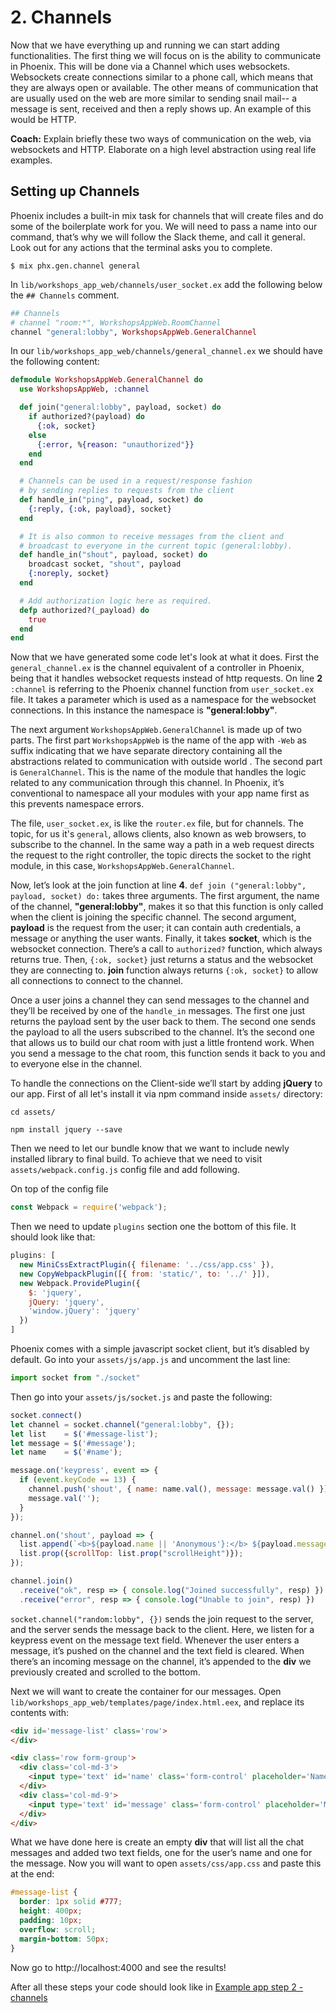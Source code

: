 # 2. Channels

Now that we have everything up and running we can start adding functionalities. The first thing we will focus on is the ability to communicate in Phoenix. This will be done via a Channel which uses websockets. Websockets create connections similar to a phone call, which means that they are always open or available. The other means of communication that are usually used on the web are more similar to sending snail mail-- a message is sent,  received and then a reply shows up. An example of this would be HTTP.

**Coach:** Explain briefly these two ways of communication on the web, via websockets and HTTP. Elaborate on a high level abstraction using real life examples.

## Setting up Channels

Phoenix includes a built-in mix task for channels that will create files and do some of the boilerplate work for you. We will need to pass a name into our command, that’s why we will follow the Slack theme, and call it general. Look out for any actions that the terminal asks you to complete.

```console
$ mix phx.gen.channel general
```

In `lib/workshops_app_web/channels/user_socket.ex` add the following below the `## Channels` comment.

```elixir
## Channels
# channel "room:*", WorkshopsAppWeb.RoomChannel
channel "general:lobby", WorkshopsAppWeb.GeneralChannel
```

In our `lib/workshops_app_web/channels/general_channel.ex` we should have the following content:

```elixir
defmodule WorkshopsAppWeb.GeneralChannel do
  use WorkshopsAppWeb, :channel

  def join("general:lobby", payload, socket) do
    if authorized?(payload) do
      {:ok, socket}
    else
      {:error, %{reason: "unauthorized"}}
    end
  end

  # Channels can be used in a request/response fashion
  # by sending replies to requests from the client
  def handle_in("ping", payload, socket) do
    {:reply, {:ok, payload}, socket}
  end

  # It is also common to receive messages from the client and
  # broadcast to everyone in the current topic (general:lobby).
  def handle_in("shout", payload, socket) do
    broadcast socket, "shout", payload
    {:noreply, socket}
  end

  # Add authorization logic here as required.
  defp authorized?(_payload) do
    true
  end
end
```

Now that we have generated some code let's look at what it does. First the `general_channel.ex` is the channel equivalent of a controller in Phoenix, being that it handles websocket requests instead of http requests. On line **2** `:channel` is referring to the Phoenix channel function from `user_socket.ex` file. It takes a parameter which is used as a namespace for the websocket connections. In this instance the namespace is **"general:lobby"**.

The next argument `WorkshopsAppWeb.GeneralChannel` is made up of two parts. The first part `WorkshopsAppWeb` is the name of the app with `-Web` as suffix indicating that we have separate directory containing all the abstractions related to communication with outside world . The second part is `GeneralChannel`. This is the name of the module that handles the logic related to any communication through this channel. In Phoenix, it’s conventional to namespace all your modules with your app name first as this prevents namespace errors.

The file, `user_socket.ex`, is like the `router.ex` file, but for channels. The topic, for us it's `general`, allows clients, also known as web browsers, to subscribe to the channel. In the same way a path in a web request directs the request to the right controller, the topic directs the socket to the right module, in this case, `WorkshopsAppWeb.GeneralChannel`.

Now, let’s look at the join function at line **4**. `def join ("general:lobby", payload, socket) do:` takes three arguments. The first argument, the name of the channel, **"general:lobby"**, makes it so that this function is only called when the client is joining the specific channel. The second argument, **payload** is the request from the user; it can contain auth credentials, a message or anything the user wants. Finally, it takes **socket**, which is the websocket connection. There’s a call to `authorized?` function, which always returns true. Then, `{:ok, socket}` just returns a status and the websocket they are connecting to. **join** function always returns `{:ok, socket}` to allow all connections to connect to the channel.

Once a user joins a channel they can send messages to the channel and they’ll be received by one of the `handle_in` messages. The first one just returns the payload sent by the user back to them. The second one sends the payload to all the users subscribed to the channel. It’s the second one that allows us to build our chat room with just a little frontend work. When you send a message to the chat room, this function sends it back to you and to everyone else in the channel.

To handle the connections on the Client-side we’ll start by adding **jQuery** to our app. First of all let's install it via npm command inside `assets/` directory:

```console
cd assets/
```

```console
npm install jquery --save
```

Then we need to let our bundle know that we want to include newly installed library to final build. To achieve that we need to visit `assets/webpack.config.js` config file and add following.

On top of the config file

```javascript
const Webpack = require('webpack');
```

Then we need to update `plugins` section one the bottom of this file. It should look like that:

```javascript
plugins: [
  new MiniCssExtractPlugin({ filename: '../css/app.css' }),
  new CopyWebpackPlugin([{ from: 'static/', to: '../' }]),
  new Webpack.ProvidePlugin({
    $: 'jquery',
    jQuery: 'jquery',
    'window.jQuery': 'jquery'
  })
]
```

Phoenix comes with a simple javascript socket client, but it’s disabled by default. Go into your `assets/js/app.js` and uncomment the last line:

```javascript
import socket from "./socket"
```

Then go into your `assets/js/socket.js` and paste the following:

```javascript
socket.connect()
let channel = socket.channel("general:lobby", {});
let list    = $('#message-list');
let message = $('#message');
let name    = $('#name');

message.on('keypress', event => {
  if (event.keyCode == 13) {
    channel.push('shout', { name: name.val(), message: message.val() });
    message.val('');
  }
});

channel.on('shout', payload => {
  list.append(`<b>${payload.name || 'Anonymous'}:</b> ${payload.message}<br>`);
  list.prop({scrollTop: list.prop("scrollHeight")});
});

channel.join()
  .receive("ok", resp => { console.log("Joined successfully", resp) })
  .receive("error", resp => { console.log("Unable to join", resp) })
```

`socket.channel("random:lobby", {})` sends the join request to the server, and the server sends the message back to the client. Here, we listen for a keypress event on the message text field. Whenever the user enters a message, it’s pushed on the channel and the text field is cleared. When there’s an incoming message on the channel, it’s appended to the **div** we previously created and scrolled to the bottom.

Next we will want to create the container for our messages. Open `lib/workshops_app_web/templates/page/index.html.eex`, and replace its contents with:

```html
<div id='message-list' class='row'>
</div>

<div class='row form-group'>
  <div class='col-md-3'>
    <input type='text' id='name' class='form-control' placeholder='Name' />
  </div>
  <div class='col-md-9'>
    <input type='text' id='message' class='form-control' placeholder='Message' />
  </div>
</div>
```

What we have done here is create an empty **div** that will list all the chat messages and added two text fields, one for the user’s name and one for the message. Now you will want to open `assets/css/app.css` and paste this at the end:

```css
#message-list {
  border: 1px solid #777;
  height: 400px;
  padding: 10px;
  overflow: scroll;
  margin-bottom: 50px;
}
```

Now go to http://localhost:4000 and see the results!

After all these steps your code should look like in [Example app step 2 - channels](https://github.com/Taste-Elixir/workshops-app/tree/2-channels)
